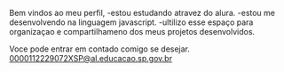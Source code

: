 Bem vindos ao meu perfil,
-estou estudando atravez do alura.
-estou me desenvolvendo na linguagem javascript.
-ultilizo esse espaço para organizaçao e compartilhameno dos meus projetos desenvolvidos.

Voce pode entrar em contado comigo se desejar. 
0000112229072XSP@al.educacao.sp.gov.br
